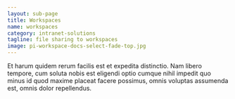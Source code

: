 ```yaml
---
layout: sub-page
title: Workspaces
name: workspaces
category: intranet-solutions
tagline: file sharing to workspaces
image: pi-workspace-docs-select-fade-top.jpg
---
```


Et harum quidem rerum facilis est et expedita distinctio. Nam libero tempore, cum soluta nobis est eligendi optio cumque nihil impedit quo minus id quod maxime placeat facere possimus, omnis voluptas assumenda est, omnis dolor repellendus.
